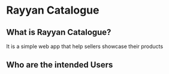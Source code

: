 # Rayyan Catalogue

## What is Rayyan Catalogue?

It is a simple web app that help sellers showcase their products

## Who are the intended Users


